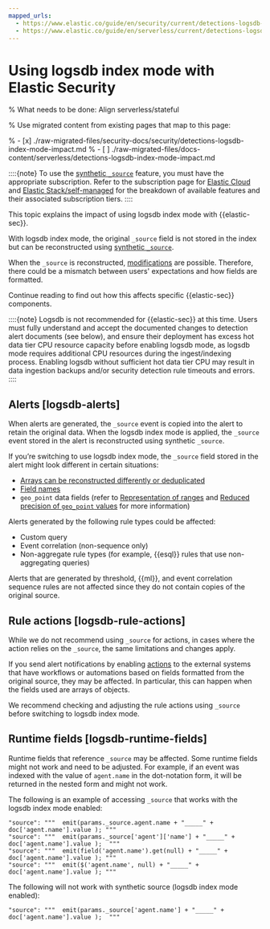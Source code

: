 ```yaml
---
mapped_urls:
  - https://www.elastic.co/guide/en/security/current/detections-logsdb-index-mode-impact.html
  - https://www.elastic.co/guide/en/serverless/current/detections-logsdb-index-mode-impact.html
---
```


# Using logsdb index mode with Elastic Security

% What needs to be done: Align serverless/stateful

% Use migrated content from existing pages that map to this page:

% - [x] ./raw-migrated-files/security-docs/security/detections-logsdb-index-mode-impact.md
% - [ ] ./raw-migrated-files/docs-content/serverless/detections-logsdb-index-mode-impact.md

::::{note} 
To use the [synthetic `_source`](asciidocalypse://docs/elasticsearch/docs/reference/elasticsearch/mapping-reference/mapping-source-field.md#synthetic-source) feature, you must have the appropriate subscription. Refer to the subscription page for [Elastic Cloud](https://www.elastic.co/subscriptions/cloud) and [Elastic Stack/self-managed](https://www.elastic.co/subscriptions) for the breakdown of available features and their associated subscription tiers.
::::


This topic explains the impact of using logsdb index mode with {{elastic-sec}}.

With logsdb index mode, the original `_source` field is not stored in the index but can be reconstructed using [synthetic `_source`](asciidocalypse://docs/elasticsearch/docs/reference/elasticsearch/mapping-reference/mapping-source-field.md#synthetic-source).

When the `_source` is reconstructed, [modifications](asciidocalypse://docs/elasticsearch/docs/reference/elasticsearch/mapping-reference/mapping-source-field.md#synthetic-source-modifications) are possible. Therefore, there could be a mismatch between users' expectations and how fields are formatted.

Continue reading to find out how this affects specific {{elastic-sec}} components.

::::{note} 
Logsdb is not recommended for {{elastic-sec}} at this time. Users must fully understand and accept the documented changes to detection alert documents (see below), and ensure their deployment has excess hot data tier CPU resource capacity before enabling logsdb mode, as logsdb mode requires additional CPU resources during the ingest/indexing process. Enabling logsdb without sufficient hot data tier CPU may result in data ingestion backups and/or security detection rule timeouts and errors.
::::



## Alerts [logsdb-alerts] 

When alerts are generated, the `_source` event is copied into the alert to retain the original data. When the logsdb index mode is applied, the `_source` event stored in the alert is reconstructed using synthetic `_source`.

If you’re switching to use logsdb index mode, the `_source` field stored in the alert might look different in certain situations:

* [Arrays can be reconstructed differently or deduplicated](asciidocalypse://docs/elasticsearch/docs/reference/elasticsearch/mapping-reference/mapping-source-field.md#synthetic-source-modifications-leaf-arrays)
* [Field names](asciidocalypse://docs/elasticsearch/docs/reference/elasticsearch/mapping-reference/mapping-source-field.md#synthetic-source-modifications-field-names)
* `geo_point` data fields (refer to [Representation of ranges](asciidocalypse://docs/elasticsearch/docs/reference/elasticsearch/mapping-reference/mapping-source-field.md#synthetic-source-modifications-ranges) and [Reduced precision of `geo_point` values](asciidocalypse://docs/elasticsearch/docs/reference/elasticsearch/mapping-reference/mapping-source-field.md#synthetic-source-precision-loss-for-point-types) for more information)

Alerts generated by the following rule types could be affected:

* Custom query
* Event correlation (non-sequence only)
* Non-aggregate rule types (for example, {{esql}} rules that use non-aggregating queries)

Alerts that are generated by threshold, {{ml}}, and event correlation sequence rules are not affected since they do not contain copies of the original source.


## Rule actions [logsdb-rule-actions] 

While we do not recommend using `_source` for actions, in cases where the action relies on the `_source`, the same limitations and changes apply.

If you send alert notifications by enabling [actions](/explore-analyze/alerts-cases/alerts.md#rules-actions) to the external systems that have workflows or automations based on fields formatted from the original source, they may be affected. In particular, this can happen when the fields used are arrays of objects.

We recommend checking and adjusting the rule actions using `_source` before switching to logsdb index mode.


## Runtime fields [logsdb-runtime-fields] 

Runtime fields that reference `_source` may be affected. Some runtime fields might not work and need to be adjusted. For example, if an event was indexed with the value of `agent.name` in the dot-notation form, it will be returned in the nested form and might not work.

The following is an example of accessing `_source` that works with the logsdb index mode enabled:

```console
"source": """  emit(params._source.agent.name + "_____" + doc['agent.name'].value ); """
"source": """  emit(params._source['agent']['name'] + "_____" + doc['agent.name'].value );  """
"source": """  emit(field('agent.name').get(null) + "_____" + doc['agent.name'].value ); """
"source": """  emit($('agent.name', null) + "_____" + doc['agent.name'].value ); """
```

The following will not work with synthetic source (logsdb index mode enabled):

```console
"source": """  emit(params._source['agent.name'] + "_____" + doc['agent.name'].value );  """
```

